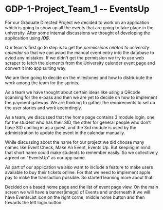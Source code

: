 # GDP-1-Project_Team_1 -- EventsUp

For our Graduate Directed Project we decided to work on an application which is going to show up all the events that are going to take place in the university.
After some internal discussions we thought of developing the applicaition using ***IOS***. 

Our team's first go to step is to get the *permissions related to university calendar* so that we can aviod the manual event entry into the database to aviod any mistakes. If we didn't get the permission we try to use web scraper to fetch the elements from the University calender event page and convert it into app suiting way.

We are then going to decide on the milestones and how to distriubute the work among the team for the sprints.

As a team we have thought about certain ideas like using a QRcode scanning for the e-pass and then we are yet to decide on how to implement the payment gateway. We are thinking to gather the requirements to set up the user stories and work accordingly.

As a team, we discussed that the home page contains 3 module login, one for the student who has their SID, the other for general people who don’t have SID can log in as a guest, and the 3rd module is used by the administration to update the event in the calendar manually. 

While discussing about the name for our project we did choose many names like Event Check, Make An Event, Events Up. But keeping in mind that short name could make students to remember easily. So we collectively agreed on "EventsUp" as our app name.

As part of our application we also want to include a feature to make users available to buy their tickets online. For that we need to implement apple pay to make the transaction possible. So started learning more about that.


Decided on a based home page and the list of event page view. 
On the main screen we will have a banner(image)  of Events and underneath it we will have EventsList icon  on the right corne, middle home button and then towards the left login button. 
